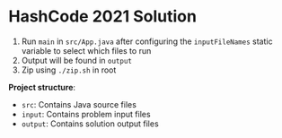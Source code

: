 # HashCode 2021 Solution

1. Run `main` in `src/App.java` after configuring the `inputFileNames` static variable to select which files to run
2. Output will be found in `output`
3. Zip using `./zip.sh` in root

**Project structure**:
- `src`: Contains Java source files
- `input`: Contains problem input files
- `output`: Contains solution output files